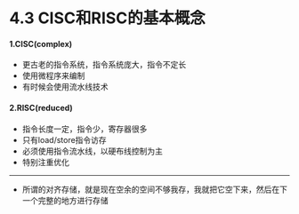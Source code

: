 # 4.3 CISC和RISC的基本概念

#### 1.CISC(complex)

* 更古老的指令系统，指令系统庞大，指令不定长
* 使用微程序来编制
* 有时候会使用流水线技术

#### 2.RISC(reduced)

* 指令长度一定，指令少，寄存器很多
* 只有load/store指令访存
* 必须使用指令流水线，以硬布线控制为主
* 特别注重优化



***

* 所谓的对齐存储，就是现在空余的空间不够我存，我就把它空下来，然后在下一个完整的地方进行存储